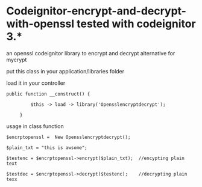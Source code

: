 # Codeignitor-encrypt-and-decrypt-with-openssl tested with codeignitor 3.*
an openssl codeignitor library to encrypt and decrypt alternative for mycrypt

put this class in your application/libraries folder

load it in your controller

 	public function __construct() {
      
     		 $this -> load -> library('Opensslencryptdecrypt');	
      
     	 }
      
 usage in class function   
 
  	$encrptopenssl =  New Opensslencryptdecrypt();
  
 	$plain_txt = "this is awsome";
  
	$testenc = $encrptopenssl->encrypt($plain_txt);  //encypting plain text
  
  	$testdec = $encrptopenssl->decrypt($testenc);    //decrypting plain texx
